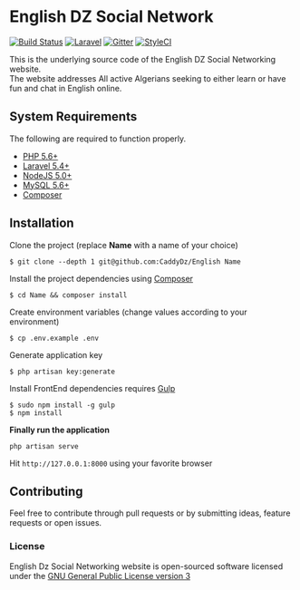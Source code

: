 # English DZ Social Network
[![Build Status](https://travis-ci.org/CaddyDz/English.svg?branch=master)](https://travis-ci.org/CaddyDz/English)
[![Laravel](https://img.shields.io/badge/Powered%20by-Laravel%20Framework-red.svg)](https://laravel.com/)
[![Gitter](https://img.shields.io/gitter/room/EnglishDz/Lobby.svg?style=flat-square)](https://gitter.im/EnglishDz/Lobby)
[![StyleCI](https://styleci.io/repos/69740118/shield?branch=master)](https://styleci.io/repos/69740118)  

This is the underlying source code of the English DZ Social Networking website.  
The website addresses All active Algerians seeking to either learn or have fun and chat in English online.  
## System Requirements

The following are required to function properly.

*	[PHP 5.6+](http://php.net/manual/en/install.php)
*   [Laravel 5.4+](https://laravel.com/docs/5.4#installation)
*   [NodeJS 5.0+](https://nodejs.org/en/)
*   [MySQL 5.6+](https://dev.mysql.com/doc/refman/5.7/en/installing.html)
*	[Composer](https://getcomposer.org/doc/00-intro.md)

## Installation

Clone the project (replace **Name** with a name of your choice)

``` shell
$ git clone --depth 1 git@github.com:CaddyDz/English Name
```

Install the project dependencies using [Composer](https://getcomposer.org/)

``` shell
$ cd Name && composer install
```

Create environment variables (change values according to your environment)

``` shell
$ cp .env.example .env
```

Generate application key

``` shell
$ php artisan key:generate
```

Install FrontEnd dependencies requires [Gulp](http://gulpjs.com/)

``` shell
$ sudo npm install -g gulp
$ npm install
```

**Finally run the application**

``` shell
php artisan serve
```

Hit ``http://127.0.0.1:8000`` using your favorite browser

## Contributing

Feel free to contribute through pull requests or by submitting ideas, feature requests or open issues.  

### License

English Dz Social Networking website is open-sourced software licensed under the [GNU General Public License version 3](https://opensource.org/licenses/GPL-3.0)
